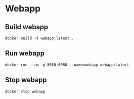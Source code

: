# Webapp

## Build webapp

```
docker build -t webapp:latest .
```

## Run webapp

```
docker run --rm -p 8080:8080 --name=webapp webapp:latest
```

## Stop webapp

```
docker stop webapp
```

